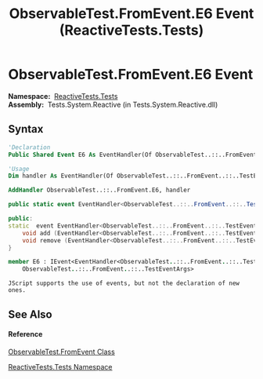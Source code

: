 ﻿---
title: ObservableTest.FromEvent.E6 Event (ReactiveTests.Tests)
TOCTitle: E6 Event
ms:assetid: E:ReactiveTests.Tests.ObservableTest.FromEvent.E6
ms:mtpsurl: https://msdn.microsoft.com/en-us/library/reactivetests.tests.observabletest.fromevent.e6(v=VS.103)
ms:contentKeyID: 36620352
ms.date: 06/28/2011
mtps_version: v=VS.103
f1_keywords:
- ReactiveTests.Tests.ObservableTest.FromEvent.E6
dev_langs:
- CSharp
- JScript
- VB
- FSharp
- c++
---

# ObservableTest.FromEvent.E6 Event

**Namespace:**  [ReactiveTests.Tests](hh289046\(v=vs.103\).md)  
**Assembly:**  Tests.System.Reactive (in Tests.System.Reactive.dll)

## Syntax

``` vb
'Declaration
Public Shared Event E6 As EventHandler(Of ObservableTest..::..FromEvent..::..TestEventArgs)
```

``` vb
'Usage
Dim handler As EventHandler(Of ObservableTest..::..FromEvent..::..TestEventArgs)

AddHandler ObservableTest..::..FromEvent.E6, handler
```

``` csharp
public static event EventHandler<ObservableTest..::..FromEvent..::..TestEventArgs> E6
```

``` c++
public:
static  event EventHandler<ObservableTest..::..FromEvent..::..TestEventArgs^>^ E6 {
    void add (EventHandler<ObservableTest..::..FromEvent..::..TestEventArgs^>^ value);
    void remove (EventHandler<ObservableTest..::..FromEvent..::..TestEventArgs^>^ value);
}
```

``` fsharp
member E6 : IEvent<EventHandler<ObservableTest..::..FromEvent..::..TestEventArgs>,
    ObservableTest..::..FromEvent..::..TestEventArgs>
```

``` jscript
JScript supports the use of events, but not the declaration of new ones.
```

## See Also

#### Reference

[ObservableTest.FromEvent Class](hh315394\(v=vs.103\).md)

[ReactiveTests.Tests Namespace](hh289046\(v=vs.103\).md)

